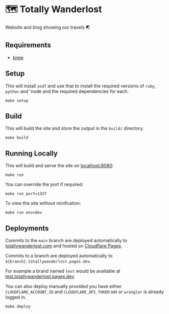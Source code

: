 # 🗺 Totally Wanderlost

Website and blog showing our travels 🌏

## Requirements

- [brew](https://brew.sh)

## Setup

This will install `asdf` and use that to install the required versions
of `ruby`, `python` and 'node and the required dependencies for each.

    make setup

## Build

This will build the site and store the output in the `build/` directory.

    make build

## Running Locally

This will build and serve the site on [localhost:8080](http://localhost:8080):

    make run

You can override the port if required:

    make run port=1337

To view the site without minifcation:

    make run env=dev

## Deployments

Commits to the `main` branch are deployed automatically to [totallywanderlost.com](https://totallywanderlost.com) and hosted on [Cloudflare Pages](https://pages.cloudflare.com/).

Commits to a branch are deployed automatically to `${branch}.totallywanderlost.pages.dev`.

For example a brand named `test` would be available at [test.totallywanderlost.pages.dev](https://test.totallywanderlost.pages.dev).

You can also deploy manually provided you have either `CLOUDFLARE_ACCOUNT_ID` and
`CLOUDFLARE_API_TOKEN` set or `wrangler` is already logged in.

    make deploy
